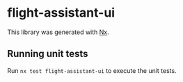 # flight-assistant-ui

This library was generated with [Nx](https://nx.dev).

## Running unit tests

Run `nx test flight-assistant-ui` to execute the unit tests.
